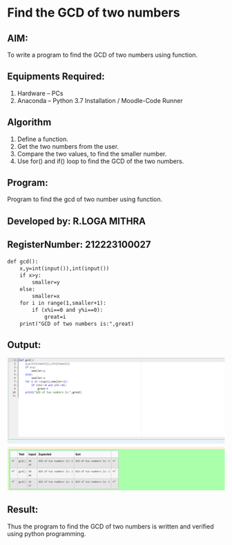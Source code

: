 # Find the GCD of two numbers

## AIM:
To write a program to find the GCD of two numbers using function.

## Equipments Required:
1. Hardware – PCs
2. Anaconda – Python 3.7 Installation / Moodle-Code Runner

## Algorithm
1. Define a function.
2. Get the two numbers from the user.
3. Compare the two values, to find the smaller number.
4. Use for() and if() loop to find the GCD of the two numbers.

## Program:
Program to find the gcd of two number using function.
## Developed by: R.LOGA MITHRA
## RegisterNumber:  212223100027
```
def gcd():
    x,y=int(input()),int(input())
    if x>y:
        smaller=y
    else:
        smaller=x
    for i in range(1,smaller+1):
        if (x%i==0 and y%i==0):
            great=i
    print("GCD of two numbers is:",great)

```
## Output:
![output](/gcd.png)
## Result:
Thus the program to find the GCD of two numbers is written and verified using python programming.
